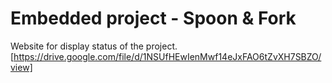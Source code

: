 # Embedded project - Spoon & Fork

Website for display status of the project. \
[https://drive.google.com/file/d/1NSUfHEwIenMwf14eJxFAO6tZvXH7SBZO/view]

## 
